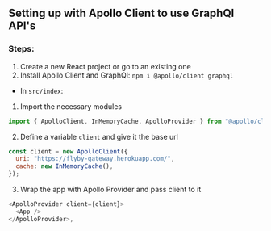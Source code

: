 ## Setting up with Apollo Client to use GraphQl API's

### Steps:

1. Create a new React project or go to an existing one
2. Install Apollo Client and GraphQl: `npm i @apollo/client graphql`

- In `src/index`:

1. Import the necessary modules

```js
import { ApolloClient, InMemoryCache, ApolloProvider } from "@apollo/client";
```

2. Define a variable `client` and give it the base url

```js
const client = new ApolloClient({
  uri: "https://flyby-gateway.herokuapp.com/",
  cache: new InMemoryCache(),
});
```

3. Wrap the app with Apollo Provider and pass client to it

```js
<ApolloProvider client={client}>
  <App />
</ApolloProvider>,
```
